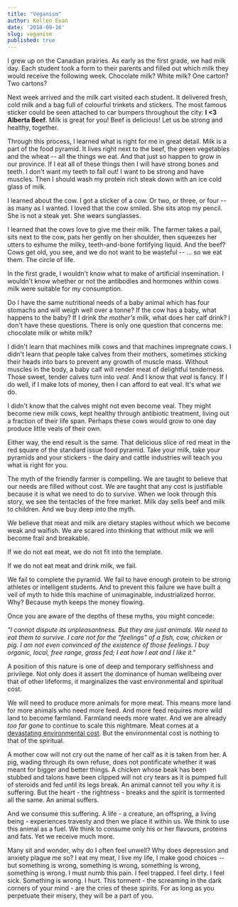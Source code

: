 ```yaml
---
title: "Veganism"
author: Kellen Evan
date: '2018-09-16'
slug: veganism
published: true
---
```


I grew up on the Canadian prairies. As early as the first grade, we had milk day. Each student took a form to their parents and filled out which milk they would receive the following week. Chocolate milk? White milk? One carton? Two cartons?

Next week arrived and the milk cart visited each student. It delivered fresh, cold milk and a bag full of colourful trinkets and stickers. The most famous sticker could be seen attached to car bumpers throughout the city: **I <3 Alberta Beef**. Milk is great for you! Beef is delicious! Let us be strong and healthy, together.

Through this process, I learned what is right for me in great detail. Milk is a part of the food pyramid. It lives right next to the beef, the green vegetables and the wheat -- all the things we eat. And that just so happen to grow in our province. If I eat all of these things then I will have strong bones and teeth. I don't want my teeth to fall out! I want to be strong and have muscles. Then I should wash my protein rich steak down with an ice cold glass of milk.

I learned about the cow. I got a sticker of a cow. Or two, or three, or four -- as many as I wanted. I loved that the cow smiled. She sits atop my pencil. She is not a steak yet. She wears sunglasses.

I learned that the cows love to give me their milk. The farmer takes a pail, sits next to the cow, pats her gently on her shoulder, then squeezes her utters to exhume the milky, teeth-and-bone fortifying liquid. And the beef? Cows get old, you see, and we do not want to be wasteful -- ... so we eat them. The circle of life.

In the first grade, I wouldn't know what to make of artificial insemination. I wouldn't know whether or not the antibodies and hormones within cows milk were suitable for my consumption.

Do I have the same nutritional needs of a baby animal which has four stomachs and will weigh well over a tonne? If the cow has a baby, what happens to the baby? If I drink _the mother's_ milk, what does her calf drink? I don't have these questions. There is only one question that concerns me: chocolate milk or white milk?

I didn't learn that machines milk cows and that machines impregnate cows. I didn't learn that people take calves from their mothers, sometimes sticking their heads into bars to prevent any growth of muscle mass. Without muscles in the body, a baby calf will render meat of delightful tenderness. Those sweet, tender calves turn into _veal_. And I know that _veal_ is fancy. If I do well, if I make lots of money, then I can afford to eat veal. It's what _we_ do.

I didn't know that the calves might not even become veal. They might become new milk cows, kept healthy through antibiotic treatment, living out a fraction of their life span. Perhaps these cows would grow to one day produce little veals of their own.

Either way, the end result is the same. That delicious slice of red meat in the red square of the standard issue food pyramid. Take your milk, take your pyramids and your stickers - the dairy and cattle industries will teach you what is right for you.

The myth of the friendly farmer is compelling. We are taught to believe that our needs are filled without cost. We are taught that any cost is justifiable because it is what we need to do to survive. When we look through this story, we see the tentacles of the free market. Milk day sells beef and milk to children. And we buy deep into the myth.

We believe that meat and milk are dietary staples without which we become weak and waifish. We are scared into thinking that without milk we will become frail and breakable.

If we do not eat meat, we do not fit into the template.

If we do not eat meat and drink milk, we fail.

We fail to complete the pyramid. We fail to have enough protein to be strong athletes or intelligent students. And to prevent this failure we have built a veil of myth to hide this machine of unimaginable, industrialized horror. Why? Because myth keeps the money flowing.

Once you are aware of the depths of these myths, you might concede:

_"I cannot dispute its unpleasantness. But they are just animals. We need to eat them to survive. I care not for the "feelings" of a fish, cow, chicken or pig. I am not even convinced of the existence of those feelings. I buy organic, local, free range, grass fed; I eat how I eat and I like it."_

A position of this nature is one of deep and temporary selfishness and privilege. Not only does it assert the dominance of human wellbeing over that of other lifeforms, it marginalizes the vast environmental and spiritual cost.

We will need to produce more animals for more meat. This means more land for more animals who need more feed. And more feed requires more wild land to become farmland. Farmland needs more water. And we are already _too far gone_ to continue to scale this nightmare. Meat comes at a [devastating environmental cost](http://cases.open.ubc.ca/environmental-impact-of-meat-consumption/). But the environmental cost is nothing to that of the spiritual.

A mother cow will not cry out the name of her calf as it is taken from her. A pig, wading through its own refuse, does not pontificate whether it was meant for bigger and better things. A chicken whose beak has been stubbed and talons have been clipped will not cry tears as it is pumped full of steroids and fed until its legs break. An animal cannot tell you _why_ it is suffering. But the heart - the rightness - breaks and the spirit is tormented all the same. An animal suffers.

And we consume this suffering. A life - a creature, an offspring, a living being - experiences travesty and then we place it within us. We think to use this animal as a fuel. We think to consume only his or her flavours, proteins and fats. Yet we receive much more.

Many sit and wonder, why do I often feel unwell? Why does depression and anxiety plague me so? I eat my meat, I live my life, I make good choices -- but something is wrong, something is wrong, something is wrong, something is wrong. I must numb this pain. I feel trapped. I feel dirty. I feel sick. Something is wrong. I hurt. This torment - the screaming in the dark corners of your mind - are the cries of these spirits. For as long as you perpetuate their misery, they will be a part of you.
